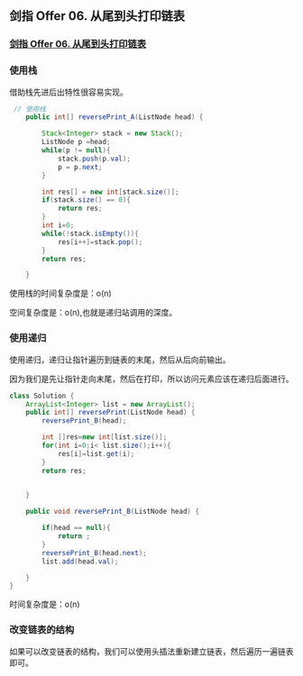 ## 剑指 Offer 06. 从尾到头打印链表

### [剑指 Offer 06. 从尾到头打印链表](https://leetcode-cn.com/problems/cong-wei-dao-tou-da-yin-lian-biao-lcof/)

### 使用栈

借助栈先进后出特性很容易实现。

~~~ java
 // 使用栈
    public int[] reversePrint_A(ListNode head) {

        Stack<Integer> stack = new Stack();
        ListNode p =head;
        while(p != null){
            stack.push(p.val);
            p = p.next;
        }

        int res[] = new int[stack.size()];
        if(stack.size() == 0){
            return res;
        }
        int i=0;
        while(!stack.isEmpty()){
            res[i++]=stack.pop();
        }
        return res;

    }
~~~

使用栈的时间复杂度是：o(n)

空间复杂度是：o(n),也就是递归站调用的深度。

### 使用递归

使用递归，递归让指针遍历到链表的末尾，然后从后向前输出。

因为我们是先让指针走向末尾，然后在打印，所以访问元素应该在递归后面进行。

~~~ java
class Solution {
    ArrayList<Integer> list = new ArrayList();
    public int[] reversePrint(ListNode head) {
        reversePrint_B(head);

        int []res=new int[list.size()];
        for(int i=0;i< list.size();i++){
            res[i]=list.get(i);
        }
        return res;


    }
    
    public void reversePrint_B(ListNode head) {

        if(head == null){
            return ;
        }
        reversePrint_B(head.next);
        list.add(head.val);

    }
}
~~~

时间复杂度是：o(n)

### 改变链表的结构

如果可以改变链表的结构，我们可以使用头插法重新建立链表，然后遍历一遍链表即可。